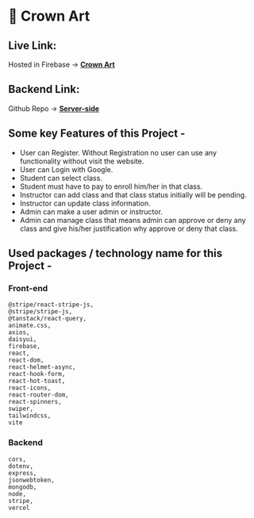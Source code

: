 # **🎨 Crown Art**

## **Live Link:**
Hosted in Firebase -> **[Crown Art](https://crown-art-client.web.app/)**

## **Backend Link:**
Github Repo -> **[Server-side](https://github.com/ifoysalahmmed/crown-art-server)**

## **Some key Features of this Project -**

- User can Register. Without Registration no user can use any functionality without visit the website.
- User can Login with Google.
- Student can select class.
- Student must have to pay to enroll him/her in that class.
- Instructor can add class and that class status initially will be pending.
- Instructor can update class information.
- Admin can make a user admin or instructor.
- Admin can manage class that means admin can approve or deny any class and give his/her justification why approve or deny that class.

## **Used packages / technology name for this Project -**

### **Front-end**

    @stripe/react-stripe-js,
    @stripe/stripe-js,
    @tanstack/react-query,
    animate.css,
    axios,
    daisyui,
    firebase,
    react,
    react-dom,
    react-helmet-async,
    react-hook-form,
    react-hot-toast,
    react-icons,
    react-router-dom,
    react-spinners,
    swiper,
    tailwindcss,
    vite

### **Backend**

    cors,
    dotenv,
    express,
    jsonwebtoken,
    mongodb,
    node,
    stripe,
    vercel
